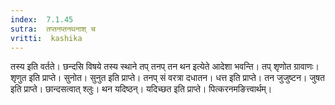 ```yaml
---
index:  7.1.45
sutra:  तप्तनप्तनथनाश् च
vritti:  kashika 
---
```


तस्य इति वर्तते। छन्दसि विषये तस्य स्थाने तप् तनप् तन थन इत्येते आदेशा भवन्ति। तप् शृणोत ग्रावाणः। शृणुत इति प्राप्ते। सुनोत। सुनुत इति प्राप्ते। तनप् सं वरत्रा दधातन। धत्त इति प्राप्ते। तन जुजुष्टन। जुषत इति प्राप्ते। छान्दसत्वात् श्लुः। थन यदिष्ठन्। यदिच्छत इति प्राप्ते। पित्करनमङित्त्वार्थम्।

